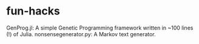 fun-hacks
=========
GenProg.jl: A simple Genetic Programming framework written in ~100 lines (!) of Julia.
nonsensegenerator.py: A Markov text generator.
